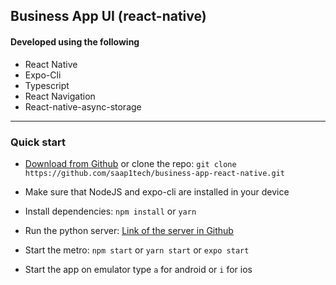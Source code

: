 ## Business App UI (react-native)

#### Developed using the following
- React Native
- Expo-Cli
- Typescript
- React Navigation
- React-native-async-storage
---

### Quick start

- [Download from Github](https://github.com/saap1tech/business-app-react-native/archive/master.zip) or clone the repo: `git clone https://github.com/saap1tech/business-app-react-native.git`

- Make sure that NodeJS and expo-cli are installed in your device

- Install dependencies: `npm install` or `yarn`

- Run the python server: [Link of the server in Github](https://github.com/saap1tech/business-app-server/)

- Start the metro: `npm start` or `yarn start` or `expo start`

- Start the app on emulator type `a` for android or `i` for ios
